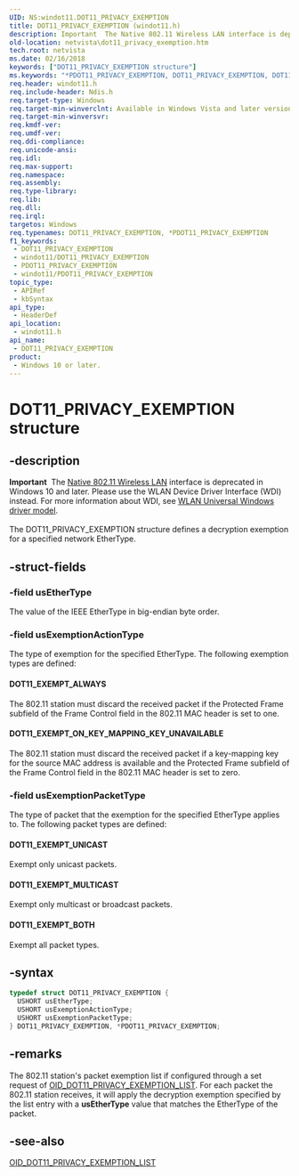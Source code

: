 ```yaml
---
UID: NS:windot11.DOT11_PRIVACY_EXEMPTION
title: DOT11_PRIVACY_EXEMPTION (windot11.h)
description: Important  The Native 802.11 Wireless LAN interface is deprecated in Windows 10 and later.
old-location: netvista\dot11_privacy_exemption.htm
tech.root: netvista
ms.date: 02/16/2018
keywords: ["DOT11_PRIVACY_EXEMPTION structure"]
ms.keywords: "*PDOT11_PRIVACY_EXEMPTION, DOT11_PRIVACY_EXEMPTION, DOT11_PRIVACY_EXEMPTION structure [Network Drivers Starting with Windows Vista], Native_802.11_data_types_8dd63374-57b1-4dc8-9dca-76dcc5ade9fd.xml, PDOT11_PRIVACY_EXEMPTION, PDOT11_PRIVACY_EXEMPTION structure pointer [Network Drivers Starting with Windows Vista], netvista.dot11_privacy_exemption, windot11/DOT11_PRIVACY_EXEMPTION, windot11/PDOT11_PRIVACY_EXEMPTION"
req.header: windot11.h
req.include-header: Ndis.h
req.target-type: Windows
req.target-min-winverclnt: Available in Windows Vista and later versions of the Windows operating   systems.
req.target-min-winversvr: 
req.kmdf-ver: 
req.umdf-ver: 
req.ddi-compliance: 
req.unicode-ansi: 
req.idl: 
req.max-support: 
req.namespace: 
req.assembly: 
req.type-library: 
req.lib: 
req.dll: 
req.irql: 
targetos: Windows
req.typenames: DOT11_PRIVACY_EXEMPTION, *PDOT11_PRIVACY_EXEMPTION
f1_keywords:
 - DOT11_PRIVACY_EXEMPTION
 - windot11/DOT11_PRIVACY_EXEMPTION
 - PDOT11_PRIVACY_EXEMPTION
 - windot11/PDOT11_PRIVACY_EXEMPTION
topic_type:
 - APIRef
 - kbSyntax
api_type:
 - HeaderDef
api_location:
 - windot11.h
api_name:
 - DOT11_PRIVACY_EXEMPTION
product:
 - Windows 10 or later.
---
```


# DOT11_PRIVACY_EXEMPTION structure


## -description

<div class="alert"><b>Important</b>  The <a href="/previous-versions/windows/hardware/wireless/ff560689(v=vs.85)">Native 802.11 Wireless LAN</a> interface is deprecated in Windows 10 and later. Please use the WLAN Device Driver Interface (WDI) instead. For more information about WDI, see <a href="/windows-hardware/drivers/network/wifi-universal-driver-model">WLAN Universal Windows driver model</a>.</div><div> </div>The DOT11_PRIVACY_EXEMPTION structure defines a decryption exemption for a specified network
  EtherType.

## -struct-fields

### -field usEtherType

The value of the IEEE EtherType in big-endian byte order.

### -field usExemptionActionType

The type of exemption for the specified EtherType. The following exemption types are defined:






#### DOT11_EXEMPT_ALWAYS

The 802.11 station must discard the received packet if the Protected Frame subfield of the Frame
       Control field in the 802.11 MAC header is set to one.



#### DOT11_EXEMPT_ON_KEY_MAPPING_KEY_UNAVAILABLE

The 802.11 station must discard the received packet if a key-mapping key for the source MAC
       address is available and the Protected Frame subfield of the Frame Control field in the 802.11 MAC
       header is set to zero.

### -field usExemptionPacketType

The type of packet that the exemption for the specified EtherType applies to. The following packet
     types are defined:






#### DOT11_EXEMPT_UNICAST

Exempt only unicast packets.



#### DOT11_EXEMPT_MULTICAST

Exempt only multicast or broadcast packets.



#### DOT11_EXEMPT_BOTH

Exempt all packet types.

## -syntax

```cpp
typedef struct DOT11_PRIVACY_EXEMPTION {
  USHORT usEtherType;
  USHORT usExemptionActionType;
  USHORT usExemptionPacketType;
} DOT11_PRIVACY_EXEMPTION, *PDOT11_PRIVACY_EXEMPTION;
```

## -remarks

The 802.11 station's packet exemption list if configured through a set request of
    <a href="/windows-hardware/drivers/network/oid-dot11-privacy-exemption-list">
    OID_DOT11_PRIVACY_EXEMPTION_LIST</a>. For each packet the 802.11 station receives, it will apply the
    decryption exemption specified by the list entry with a
    <b>usEtherType</b> value that matches the EtherType of the packet.

## -see-also

<a href="/windows-hardware/drivers/network/oid-dot11-privacy-exemption-list">
   OID_DOT11_PRIVACY_EXEMPTION_LIST</a>
